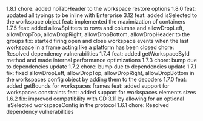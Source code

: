 1.8.1
chore: added noTabHeader to the workspace restore options
1.8.0
feat: updated all typings to be inline with Enterprise 3.12
feat: added isSelected to the workspace object
feat: implemented the maximization of containers
1.7.5
feat: added allowSplitters to rows and columns and allowDropLeft, allowDropTop, allowDropRight, allowDropBottom, allowDropHeader to the groups
fix: started firing open and close workspace events when the last workspace in a frame acting like a platform has been closed
chore: Resolved dependency vulnerabilities
1.7.4
feat: added getWorkspaceById method and made internal performance optimizations
1.7.3
chore: bump due to dependencies update
1.7.2
chore: bump due to dependencies update
1.7.1
fix: fixed allowDropLeft, allowDropTop, allowDropRight, allowDropBottom in the workspaces config object by adding them to the decoders
1.7.0
feat: added getBounds for workspaces frames
feat: added support for workspaces constraints
feat: added support for workspaces elements sizes
1.6.2
fix: improved compatibility with GD 3.11 by allowing for an optional isSelected workspaceConfig in the protocol
1.6.1
chore: Resolved dependency vulnerabilities
